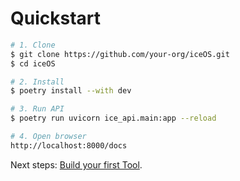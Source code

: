 # Quickstart

```bash
# 1. Clone
$ git clone https://github.com/your-org/iceOS.git
$ cd iceOS

# 2. Install
$ poetry install --with dev

# 3. Run API
$ poetry run uvicorn ice_api.main:app --reload

# 4. Open browser
http://localhost:8000/docs
```

Next steps: [Build your first Tool](build_tool.md). 